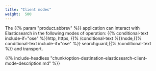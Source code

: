 ```yaml
---
title: "Client modes"
weight:  500
---
```

<!-- DISCLAIMER: This file is based on the syslog-ng Open Source Edition documentation https://github.com/balabit/syslog-ng-ose-guides/commit/2f4a52ee61d1ea9ad27cb4f3168b95408fddfdf2 and is used under the terms of The syslog-ng Open Source Edition Documentation License. The file has been modified by Axoflow. -->

The {{% param "product.abbrev" %}} application can interact with Elasticsearch in the following modes of operation: {{% conditional-text include-if="ose" %}}http, https, {{% /conditional-text %}}node,{{% conditional-text include-if="ose" %}} searchguard,{{% /conditional-text %}} and transport.

{{% include-headless "chunk/option-destination-elasticsearch-client-mode-description.md" %}}
